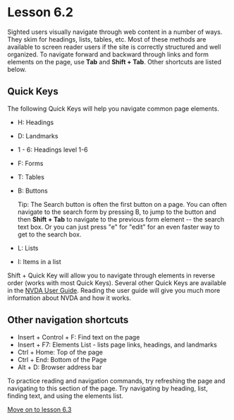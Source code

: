 # Lesson 6.2

Sighted users visually navigate through web content in a number of ways.
They skim for headings, lists, tables, etc. Most of these methods are
available to screen reader users if the site is correctly structured and
well organized. To navigate forward and backward through links and form
elements on the page, use **Tab** and **Shift + Tab**. Other shortcuts
are listed below.

## Quick Keys

The following Quick Keys will help you navigate common page elements.

-   H: Headings
-   D: Landmarks
-   1 - 6: Headings level 1-6
-   F: Forms
-   T: Tables
-   B: Buttons
       
       Tip: The Search button is often the first button on a page. You
        can often navigate to the search form by pressing B, to jump to
        the button and then **Shift + Tab** to navigate to the previous
  form element -- the search text box. Or you can just press "e" for "edit" for
  an even faster way to get to the search box.

-   L: Lists
-   I: Items in a list

Shift + Quick Key will allow you to navigate through elements in
reverse order (works with most Quick Keys). Several other Quick Keys
are available in the [NVDA User
Guide](https://www.nvaccess.org/files/nvda/documentation/userGuide.html).
Reading the user guide will give you much more information about NVDA and how it
works.

## Other navigation shortcuts

-   Insert + Control + F: Find text on the page
-   Insert + F7: Elements List - lists page links, headings, and landmarks
-   Ctrl + Home: Top of the page
-   Ctrl + End: Bottom of the Page
-   Alt + D: Browser address bar

To practice reading and navigation commands, try refreshing the page and
navigating to this section of the page. Try navigating by heading, list,
finding text, and using the elements list.

[Move on to lesson 6.3](https://moodle.alassist.us/mod/url/view.php?id=2649)

